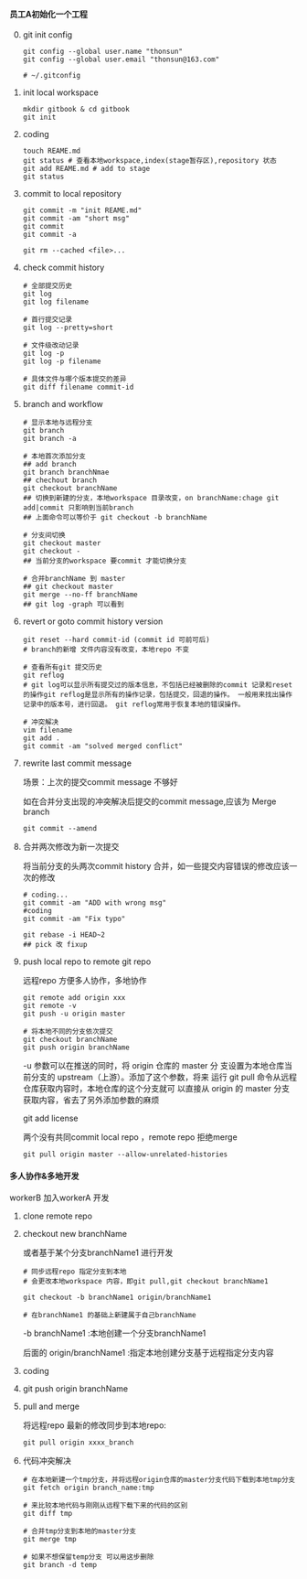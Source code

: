 #### 员工A初始化一个工程

0. git init config

   ```shell
   git config --global user.name "thonsun"
   git config --global user.email "thonsun@163.com"
   
   # ~/.gitconfig
   ```

   

1. init local workspace

   ```shell
   mkdir gitbook & cd gitbook
   git init
   ```

   

2. coding

   ```shell
   touch REAME.md
   git status # 查看本地workspace,index(stage暂存区),repository 状态
   git add REAME.md # add to stage
   git status
   ```

   

3. commit to local repository

   ```shell
   git commit -m "init REAME.md"
   git commit -am "short msg"
   git commit
   git commit -a
   
   git rm --cached <file>...
   ```

   

4. check commit history

   ```shell
   # 全部提交历史
   git log
   git log filename
   
   # 首行提交记录
   git log --pretty=short
   
   # 文件级改动记录
   git log -p
   git log -p filename
   
   # 具体文件与哪个版本提交的差异
   git diff filename commit-id
   
   ```

   

5. branch and workflow

   ```shell
   # 显示本地与远程分支
   git branch
   git branch -a 
   
   # 本地首次添加分支
   ## add branch
   git branch branchNmae
   ## chechout branch
   git checkout branchName
   ## 切换到新建的分支，本地workspace 目录改变，on branchName:chage git add|commit 只影响到当前branch
   ## 上面命令可以等价于 git checkout -b branchName
   
   # 分支间切换
   git checkout master
   git checkout -
   ## 当前分支的workspace 要commit 才能切换分支
   
   # 合并branchName 到 master
   ## git checkout master
   git merge --no-ff branchName
   ## git log -graph 可以看到
   ```

   

6. revert or goto commit history version

   ```shell
   git reset --hard commit-id (commit id 可前可后)
   # branch的新增 文件内容没有改变，本地repo 不变
   
   # 查看所有git 提交历史
   git reflog 
   # git log可以显示所有提交过的版本信息，不包括已经被删除的commit 记录和reset 的操作git reflog是显示所有的操作记录，包括提交，回退的操作。 一般用来找出操作记录中的版本号，进行回退。 git reflog常用于恢复本地的错误操作。
   
   # 冲突解决
   vim filename
   git add .
   git commit -am "solved merged conflict"
   ```

   

7. rewrite last commit message

   场景：上次的提交commit message 不够好

   如在合并分支出现的冲突解决后提交的commit message,应该为 Merge branch

   ```shell
   git commit --amend
   ```

   

8. 合并两次修改为新一次提交

   将当前分支的头两次commit history 合并，如一些提交内容错误的修改应该一次的修改

   ```shell
   # coding...
   git commit -am "ADD with wrong msg"
   #coding 
   git commit -am "Fix typo"
   
   git rebase -i HEAD~2
   ## pick 改 fixup
   ```

   

9. push local repo to remote git repo

   远程repo 方便多人协作，多地协作

   ```shell
   git remote add origin xxx
   git remote -v
   git push -u origin master
   
   # 将本地不同的分支依次提交
   git checkout branchName
   git push origin branchName
   ```

   -u 参数可以在推送的同时，将 origin 仓库的 master 分 支设置为本地仓库当前分支的 upstream（上游）。添加了这个参数，将来 运行 git pull 命令从远程仓库获取内容时，本地仓库的这个分支就可 以直接从 origin 的 master 分支获取内容，省去了另外添加参数的麻烦

   git add license 

   两个没有共同commit local repo ，remote repo 拒绝merge

   `git pull origin master --allow-unrelated-histories`

#### 多人协作&多地开发

workerB 加入workerA 开发

1. clone remote repo

   

2. checkout new branchName

   或者基于某个分支branchName1 进行开发

   ```shell
   # 同步远程repo 指定分支到本地
   # 会更改本地workspace 内容，即git pull,git checkout branchName1
   
   git checkout -b branchName1 origin/branchName1
   
   # 在branchName1 的基础上新建属于自己branchName
   ```

   -b branchName1 :本地创建一个分支branchName1

   后面的 origin/branchName1 :指定本地创建分支基于远程指定分支内容

   

3. coding

   

4. git push origin branchName

   

5. pull and merge

   将远程repo 最新的修改同步到本地repo:

   ```shell
   git pull origin xxxx_branch
   ```

   

6. 代码冲突解决

   ```shell
   # 在本地新建一个tmp分支，并将远程origin仓库的master分支代码下载到本地tmp分支
   git fetch origin branch_name:tmp 
   
   # 来比较本地代码与刚刚从远程下载下来的代码的区别
   git diff tmp 
   
   # 合并tmp分支到本地的master分支
   git merge tmp
   
   # 如果不想保留temp分支 可以用这步删除
   git branch -d temp
   ```

   
